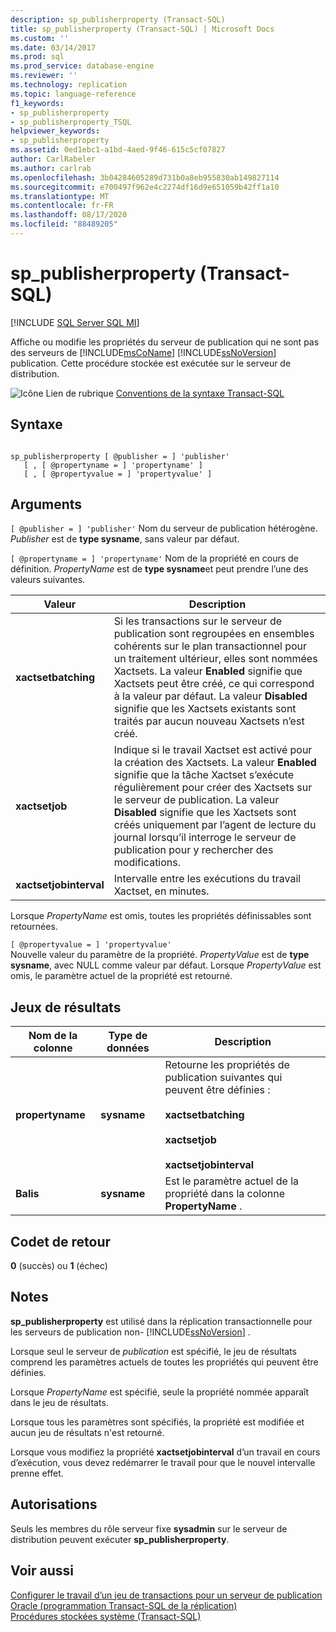 ```yaml
---
description: sp_publisherproperty (Transact-SQL)
title: sp_publisherproperty (Transact-SQL) | Microsoft Docs
ms.custom: ''
ms.date: 03/14/2017
ms.prod: sql
ms.prod_service: database-engine
ms.reviewer: ''
ms.technology: replication
ms.topic: language-reference
f1_keywords:
- sp_publisherproperty
- sp_publisherproperty_TSQL
helpviewer_keywords:
- sp_publisherproperty
ms.assetid: 0ed1ebc1-a1bd-4aed-9f46-615c5cf07827
author: CarlRabeler
ms.author: carlrab
ms.openlocfilehash: 3b04284605289d731b0a8eb955830ab149827114
ms.sourcegitcommit: e700497f962e4c2274df16d9e651059b42ff1a10
ms.translationtype: MT
ms.contentlocale: fr-FR
ms.lasthandoff: 08/17/2020
ms.locfileid: "88489205"
---
```

# <a name="sp_publisherproperty-transact-sql"></a>sp_publisherproperty (Transact-SQL)
[!INCLUDE [SQL Server SQL MI](../../includes/applies-to-version/sql-asdbmi.md)]

  Affiche ou modifie les propriétés du serveur de publication qui ne sont pas des serveurs de [!INCLUDE[msCoName](../../includes/msconame-md.md)] [!INCLUDE[ssNoVersion](../../includes/ssnoversion-md.md)] publication. Cette procédure stockée est exécutée sur le serveur de distribution.  
  
 ![Icône Lien de rubrique](../../database-engine/configure-windows/media/topic-link.gif "Icône du lien de rubrique") [Conventions de la syntaxe Transact-SQL](../../t-sql/language-elements/transact-sql-syntax-conventions-transact-sql.md)  
  
## <a name="syntax"></a>Syntaxe  
  
```  
  
sp_publisherproperty [ @publisher = ] 'publisher'   
   [ , [ @propertyname = ] 'propertyname' ]   
   [ , [ @propertyvalue = ] 'propertyvalue' ]  
```  
  
## <a name="arguments"></a>Arguments  
`[ @publisher = ] 'publisher'` Nom du serveur de publication hétérogène. *Publisher* est de **type sysname**, sans valeur par défaut.  
  
`[ @propertyname = ] 'propertyname'` Nom de la propriété en cours de définition. *PropertyName* est de **type sysname**et peut prendre l’une des valeurs suivantes.  
  
|Valeur|Description|  
|-----------|-----------------|  
|**xactsetbatching**|Si les transactions sur le serveur de publication sont regroupées en ensembles cohérents sur le plan transactionnel pour un traitement ultérieur, elles sont nommées Xactsets. La valeur **Enabled** signifie que Xactsets peut être créé, ce qui correspond à la valeur par défaut. La valeur **Disabled** signifie que les Xactsets existants sont traités par aucun nouveau Xactsets n’est créé.|  
|**xactsetjob**|Indique si le travail Xactset est activé pour la création des Xactsets. La valeur **Enabled** signifie que la tâche Xactset s’exécute régulièrement pour créer des Xactsets sur le serveur de publication. La valeur **Disabled** signifie que les Xactsets sont créés uniquement par l’agent de lecture du journal lorsqu’il interroge le serveur de publication pour y rechercher des modifications.|  
|**xactsetjobinterval**|Intervalle entre les exécutions du travail Xactset, en minutes.|  
  
 Lorsque *PropertyName* est omis, toutes les propriétés définissables sont retournées.  
  
 `[ @propertyvalue = ] 'propertyvalue'`  
 Nouvelle valeur du paramètre de la propriété. *PropertyValue* est de **type sysname**, avec NULL comme valeur par défaut. Lorsque *PropertyValue* est omis, le paramètre actuel de la propriété est retourné.  
  
## <a name="result-sets"></a>Jeux de résultats  
  
|Nom de la colonne|Type de données|Description|  
|-----------------|---------------|-----------------|  
|**propertyname**|**sysname**|Retourne les propriétés de publication suivantes qui peuvent être définies :<br /><br /> **xactsetbatching**<br /><br /> **xactsetjob**<br /><br /> **xactsetjobinterval**|  
|**Balis**|**sysname**|Est le paramètre actuel de la propriété dans la colonne **PropertyName** .|  
  
## <a name="return-code-values"></a>Codet de retour  
 **0** (succès) ou **1** (échec)  
  
## <a name="remarks"></a>Notes  
 **sp_publisherproperty** est utilisé dans la réplication transactionnelle pour les serveurs de publication non- [!INCLUDE[ssNoVersion](../../includes/ssnoversion-md.md)] .  
  
 Lorsque seul le serveur de *publication* est spécifié, le jeu de résultats comprend les paramètres actuels de toutes les propriétés qui peuvent être définies.  
  
 Lorsque *PropertyName* est spécifié, seule la propriété nommée apparaît dans le jeu de résultats.  
  
 Lorsque tous les paramètres sont spécifiés, la propriété est modifiée et aucun jeu de résultats n'est retourné.  
  
 Lorsque vous modifiez la propriété **xactsetjobinterval** d’un travail en cours d’exécution, vous devez redémarrer le travail pour que le nouvel intervalle prenne effet.  
  
## <a name="permissions"></a>Autorisations  
 Seuls les membres du rôle serveur fixe **sysadmin** sur le serveur de distribution peuvent exécuter **sp_publisherproperty**.  
  
## <a name="see-also"></a>Voir aussi  
 [Configurer le travail d’un jeu de transactions pour un serveur de publication Oracle &#40;programmation Transact-SQL de la réplication&#41;](../../relational-databases/replication/administration/configure-the-transaction-set-job-for-an-oracle-publisher.md)   
 [Procédures stockées système &#40;Transact-SQL&#41;](../../relational-databases/system-stored-procedures/system-stored-procedures-transact-sql.md)  
  
  
